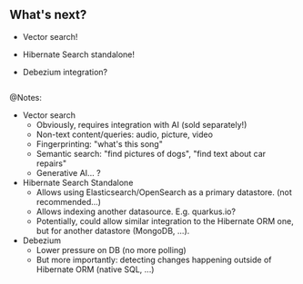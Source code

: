 ## What's next?

* Vector search!
* Hibernate Search standalone!
* Debezium integration?
  
  <div class="grid">
  <div class="column">
  <img data-src="../image/logo/debezium_black.svg" class="logo" />
  </div>
  <div class="column">
  <img data-src="../image/logo/kafka.svg" class="logo" />
  </div>
  </div>

@Notes:

* Vector search
  * Obviously, requires integration with AI (sold separately!)
  * Non-text content/queries: audio, picture, video
  * Fingerprinting: "what's this song"
  * Semantic search: "find pictures of dogs", "find text about car repairs"
  * Generative AI... ?
* Hibernate Search Standalone
  * Allows using Elasticsearch/OpenSearch as a primary datastore.
    (not recommended...)
  * Allows indexing another datasource.
    E.g. quarkus.io?
  * Potentially, could allow similar integration to the Hibernate ORM one,
    but for another datastore (MongoDB, ...).
* Debezium
  * Lower pressure on DB (no more polling)
  * But more importantly: detecting changes happening outside of Hibernate ORM (native SQL, ...)
